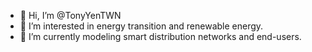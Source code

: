 - 👋 Hi, I’m @TonyYenTWN
- 👀 I’m interested in energy transition and renewable energy.
- 🌱 I’m currently modeling smart distribution networks and end-users.

<!---
- 💞️ I’m looking to collaborate on ...
- 📫 How to reach me ...
TonyYenTWN/TonyYenTWN is a ✨ special ✨ repository because its `README.md` (this file) appears on your GitHub profile.
You can click the Preview link to take a look at your changes.
--->
